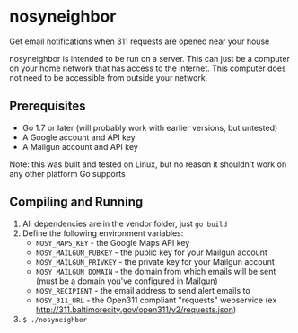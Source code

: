 # nosyneighbor

Get email notifications when 311 requests are opened near your house

nosyneighbor is intended to be run on a server. This can just be a computer
on your home network that has access to the internet. This computer does not need
to be accessible from outside your network. 

## Prerequisites

* Go 1.7 or later (will probably work with earlier versions, but untested)
* A Google account and API key
* A Mailgun account and API key

Note: this was built and tested on Linux, but no reason it shouldn't work on any other platform Go supports

## Compiling and Running

1. All dependencies are in the vendor folder, just `go build`
2. Define the following environment variables:
    * `NOSY_MAPS_KEY` - the Google Maps API key
    * `NOSY_MAILGUN_PUBKEY` - the public key for your Mailgun account
    * `NOSY_MAILGUN_PRIVKEY` - the private key for your Mailgun account
    * `NOSY_MAILGUN_DOMAIN` - the domain from which emails will be sent (must be a domain you've configured in Mailgun)
    * `NOSY_RECIPIENT` - the email address to send alert emails to
    * `NOSY_311_URL` - the Open311 compliant "requests" webservice (ex http://311.baltimorecity.gov/open311/v2/requests.json)
3. `$ ./nosyneighbor`